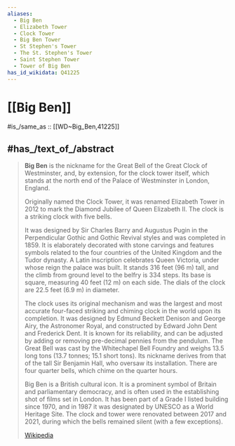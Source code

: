```yaml
---
aliases:
  - Big Ben
  - Elizabeth Tower
  - Clock Tower
  - Big Ben Tower
  - St Stephen's Tower
  - The St. Stephen's Tower
  - Saint Stephen Tower
  - Tower of Big Ben
has_id_wikidata: Q41225
---
```


# [[Big Ben]] 

#is_/same_as :: [[WD~Big_Ben,41225]] 

## #has_/text_of_/abstract 

> **Big Ben** is the nickname for the Great Bell of the Great Clock of Westminster, 
> and, by extension, for the clock tower itself, 
> which stands at the north end of the Palace of Westminster in London, England. 
> 
> Originally named the Clock Tower, it was renamed Elizabeth Tower in 2012 to mark the Diamond Jubilee of Queen Elizabeth II. The clock is a striking clock with five bells.
>
> It was designed by Sir Charles Barry and Augustus Pugin in the Perpendicular Gothic and Gothic Revival styles and was completed in 1859. It is elaborately decorated with stone carvings and features symbols related to the four countries of the United Kingdom and the Tudor dynasty. A Latin inscription celebrates Queen Victoria, under whose reign the palace was built. It stands 316 feet (96 m) tall, and the climb from ground level to the belfry is 334 steps. Its base is square, measuring 40 feet (12 m) on each side. The dials of the clock are 22.5 feet (6.9 m) in diameter.
>
> The clock uses its original mechanism and was the largest and most accurate four-faced striking and chiming clock in the world upon its completion. It was designed by Edmund Beckett Denison and George Airy, the Astronomer Royal, and constructed by Edward John Dent and Frederick Dent. It is known for its reliability, and can be adjusted by adding or removing pre-decimal pennies from the pendulum. The Great Bell was cast by the Whitechapel Bell Foundry and weighs 13.5 long tons (13.7 tonnes; 15.1 short tons). Its nickname derives from that of the tall Sir Benjamin Hall, who oversaw its installation. There are four quarter bells, which chime on the quarter hours.
>
> Big Ben is a British cultural icon. It is a prominent symbol of Britain and parliamentary democracy, and is often used in the establishing shot of films set in London. It has been part of a Grade I listed building since 1970, and in 1987 it was designated by UNESCO as a World Heritage Site. The clock and tower were renovated between 2017 and 2021, during which the bells remained silent (with a few exceptions).
>
> [Wikipedia](https://en.wikipedia.org/wiki/Big%20Ben) 

